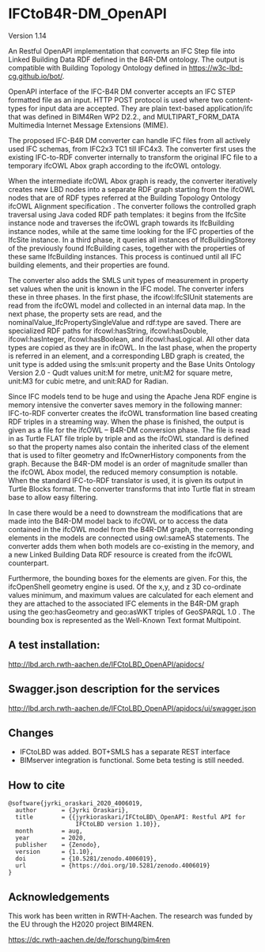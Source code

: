 # IFCtoB4R-DM_OpenAPI
Version 1.14

An Restful OpenAPI implementation that converts an IFC Step file into Linked Building Data RDF defined in the B4R-DM ontology.
The output is compatible with Building Topology Ontology defined in https://w3c-lbd-cg.github.io/bot/. 


OpenAPI interface of the IFC-B4R DM converter accepts an IFC STEP formatted file as an input.
HTTP POST protocol is used where two content-types for input data are accepted.
They are plain text-based application/ifc that was defined in BIM4Ren WP2 D2.2.,
and MULTIPART_FORM_DATA Multimedia Internet Message Extensions (MIME).

The proposed IFC-B4R DM converter can handle IFC files from all actively used IFC schemas,
from IFC2x3 TC1 till IFC4x3. The converter first uses the existing IFC-to-RDF converter
internally to transform the original IFC file to a temporary ifcOWL Abox graph
according to the ifcOWL ontology.

When the intermediate ifcOWL Abox graph is ready, the converter iteratively creates new LBD nodes
into a separate RDF graph starting from the ifcOWL nodes that are of RDF types referred at
the Building Topology Ontology ifcOWL Alignment specification . The converter follows
the controlled graph traversal using Java coded RDF path templates: it begins from
the IfcSite instance node and traverses the ifcOWL graph towards its IfcBuilding instance
nodes, while at the same time looking for the IFC properties of the IfcSite instance.
In a third phase, it queries all instances of IfcBuildingStorey of the previously
found IfcBuilding cases, together with the properties of these same IfcBuilding instances.
This process is continued until all IFC building elements, and their properties are found.

The converter also adds the SMLS unit types of measurement in property set values when
the unit is known in the IFC model. The converter infers these in three phases. In
the first phase, the ifcowl:IfcSIUnit statements are read from the ifcOWL model and
collected in an internal data map. In the next phase, the property sets are read, and
the nominalValue_IfcPropertySingleValue and rdf:type are saved. There are specialized
RDF paths for ifcowl:hasString, ifcowl:hasDouble, ifcowl:hasInteger, ifcowl:hasBoolean,
and ifcowl:hasLogical. All other data types are copied as they are in ifcOWL.
In the last phase, when the property is referred in an element, and a corresponding
LBD graph is created, the unit type is added using the smls:unit property and the Base
Units Ontology Version 2.0 - Qudt values unit:M for metre, unit:M2 for square metre,
unit:M3 for cubic metre, and unit:RAD for Radian.

Since IFC models tend to be huge and using the Apache Jena RDF engine is memory intensive
the converter saves memory in the following manner: IFC-to-RDF converter creates the
ifcOWL transformation line based creating RDF triples in a streaming way. When the phase
is finished, the output is given as a file for the ifcOWL – B4R-DM conversion phase.
The file is read in as Turtle FLAT file triple by triple and as the ifcOWL standard is defined
so that the property names also contain the inherited class of the element that is used to
filter geometry and IfcOwnerHistory components from the graph. Because the B4R-DM model
is an order of magnitude smaller than the ifcOWL Abox model, the reduced memory consumption
is notable. When the standard IFC-to-RDF translator is used, it is given its output in Turtle
Blocks format. The converter transforms that into Turtle flat in stream base to allow easy filtering.

In case there would be a need to downstream the modifications that are made into the B4R-DM model
back to ifcOWL or to access the data contained in the ifcOWL model from the B4R-DM graph, the
corresponding elements in the models are connected using owl:sameAS statements. The converter adds
them when both models are co-existing in the memory, and a new Linked Building Data RDF resource
is created from the ifcOWL counterpart.

Furthermore, the bounding boxes for the elements are given. For this, the ifcOpenShell geometry
engine is used. Of the x,y, and z 3D co-ordinate values minimum, and maximum values are calculated
for each element and they are attached to the associated IFC elements in the B4R-DM graph using
the geo:hasGeometry and geo:asWKT triples of GeoSPARQL 1.0 . The bounding box is represented as
the Well-Known Text format Multipoint.

## A test installation:
http://lbd.arch.rwth-aachen.de/IFCtoLBD_OpenAPI/apidocs/



## Swagger.json description for the services

http://lbd.arch.rwth-aachen.de/IFCtoLBD_OpenAPI/apidocs/ui/swagger.json

## Changes
- IFCtoLBD was added. BOT+SMLS has a separate REST interface 
- BIMserver integration is functional. Some beta testing is still needed.

## How to cite
```
@software{jyrki_oraskari_2020_4006019,
  author       = {Jyrki Oraskari},
  title        = {{jyrkioraskari/IFCtoLBD\_OpenAPI: Restful API for 
                   IFCtoLBD version 1.10}},
  month        = aug,
  year         = 2020,
  publisher    = {Zenodo},
  version      = {1.10},
  doi          = {10.5281/zenodo.4006019},
  url          = {https://doi.org/10.5281/zenodo.4006019}
}
```

## Acknowledgements
This work has been written in RWTH-Aachen. The research was funded by the EU through 
the H2020 project BIM4REN.

https://dc.rwth-aachen.de/de/forschung/bim4ren

